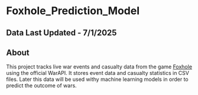 # Foxhole_Prediction_Model

## Data Last Updated - 7/1/2025

## About
This project tracks live war events and casualty data from the game [Foxhole](https://www.foxholegame.com/) using the official WarAPI. It stores event data and casualty statistics in CSV files. Later this data will be used withy machine learning models in order to predict the outcome of wars.



